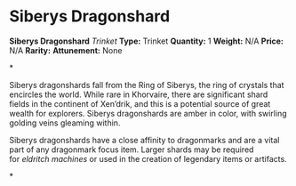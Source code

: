 # Siberys Dragonshard

**Siberys Dragonshard**
_Trinket_
**Type:** Trinket
**Quantity:** 1
**Weight:** N/A
**Price:** N/A
**Rarity:** 
**Attunement:** None

*<p>Siberys dragonshards fall from the Ring of Siberys, the ring of crystals that encircles the world. While rare in Khorvaire, there are significant shard fields in the continent of Xen’drik, and this is a potential source of great wealth for explorers. Siberys dragonshards are amber in color, with swirling golding veins gleaming within.

Siberys dragonshards have a close affinity to dragonmarks and are a vital part of any dragonmark focus item. Larger shards may be required for *eldritch machines* or used in the creation of legendary items or artifacts.</p>*